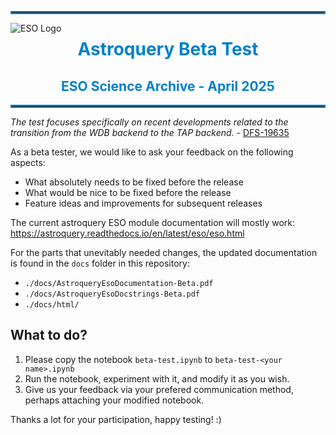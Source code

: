 
<hr style="border:2px solid #0281c9"> </hr>

<img align="left" alt="ESO Logo" src="http://archive.eso.org/i/esologo.png">  

<div align="center">
  <h1 style="color: #0281c9; font-weight: bold;">Astroquery Beta Test</h1>
  <h2 style="color: #0281c9; font-weight: bold;">ESO Science Archive - April 2025</h2> 
</div>

<hr style="border:2px solid #0281c9"> </hr>

_The test focuses specifically on recent developments related to the transition from the WDB backend to the TAP backend._ - [DFS-19635](https://jira.eso.org/browse/DFS-19635)

As a beta tester, we would like to ask your feedback on the following aspects:

 - What absolutely needs to be fixed before the release
 - What would be nice to be fixed before the release
 - Feature ideas and improvements for subsequent releases

The current astroquery ESO module documentation will mostly work: https://astroquery.readthedocs.io/en/latest/eso/eso.html

For the parts that unevitably needed changes, the updated documentation is found in the `docs` folder in this repository:
 - `./docs/AstroqueryEsoDocumentation-Beta.pdf`
 - `./docs/AstroqueryEsoDocstrings-Beta.pdf`
 - `./docs/html/`

## What to do?

1. Please copy the notebook `beta-test.ipynb` to `beta-test-<your name>.ipynb`
2. Run the notebook, experiment with it, and modify it as you wish.
4. Give us your feedback via your prefered communication method, perhaps attaching your modified notebook.

Thanks a lot for your participation, happy testing! :)
